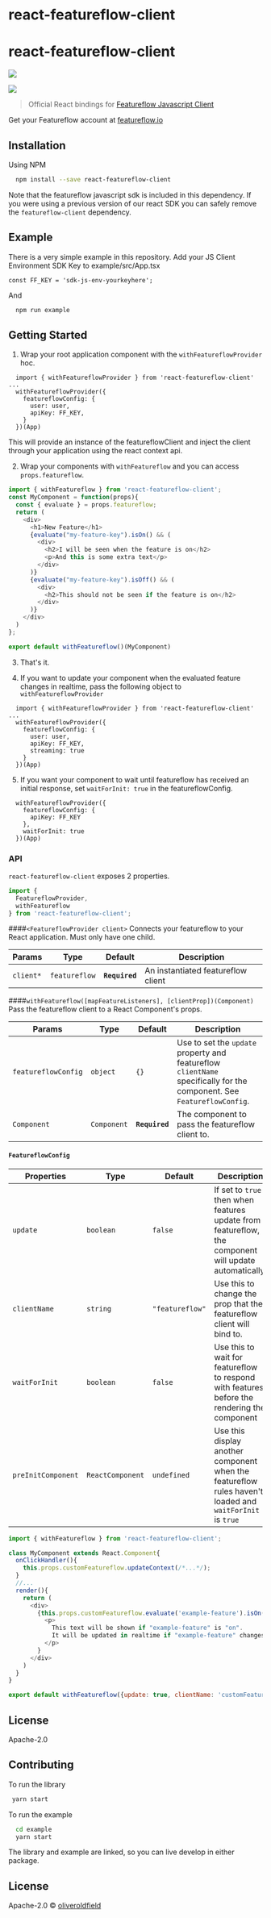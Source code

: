 # react-featureflow-client

# react-featureflow-client

[![][npm-img]][npm-url]

[![][dependency-img]][dependency-url]

> Official React bindings for [Featureflow Javascript Client](https://github.com/featureflow/featureflow-javascript-sdk)

Get your Featureflow account at [featureflow.io](http://www.featureflow.io)

## Installation

Using NPM
```sh
  npm install --save react-featureflow-client

```
Note that the featureflow javascript sdk is included in this dependency. If you were using a previous version of our react SDK you can safely remove the `featureflow-client` dependency.

## Example
There is a very simple example in this repository. Add your JS Client Environment SDK Key to example/src/App.tsx

```const FF_KEY = 'sdk-js-env-yourkeyhere';```

And
```sh
  npm run example
```

## Getting Started
1. Wrap your root application component with the `withFeatureflowProvider` hoc.

```tsx
  import { withFeatureflowProvider } from 'react-featureflow-client'
...
  withFeatureflowProvider({
    featureflowConfig: {
      user: user,
      apiKey: FF_KEY,
    }
  })(App)
```
This will provide an instance of the featureflowClient and inject the client through your application using the react context api.

2. Wrap your components with `withFeatureflow` and you can access `props.featureflow`.
```javascript
import { withFeatureflow } from 'react-featureflow-client';
const MyComponent = function(props){
  const { evaluate } = props.featureflow;
  return (
    <div>
      <h1>New Feature</h1>
      {evaluate("my-feature-key").isOn() && (
        <div>
          <h2>I will be seen when the feature is on</h2>
          <p>And this is some extra text</p>
        </div>
      )}
      {evaluate("my-feature-key").isOff() && (
        <div>
          <h2>This should not be seen if the feature is on</h2>
        </div>
      )}
    </div>
  )
};

export default withFeatureflow()(MyComponent)
```


3. That's it.

4. If you want to update your component when the evaluated feature changes in realtime,
   pass the following object to `withFeatureflowProvider`
```tsx
  import { withFeatureflowProvider } from 'react-featureflow-client'
...
  withFeatureflowProvider({
    featureflowConfig: {
      user: user,
      apiKey: FF_KEY,
      streaming: true
    }
  })(App)
```

5. If you want your component to wait until featureflow has received an initial response, set `waitForInit: true`
   in the featureflowConfig.

```tsx
  withFeatureflowProvider({
    featureflowConfig: {
      apiKey: FF_KEY
    },
    waitForInit: true
  })(App)
```

### API
`react-featureflow-client` exposes 2 properties.
```javascript
import {
  FeatureflowProvider,
  withFeatureflow
} from 'react-featureflow-client';
```
####`<FeatureflowProvider client>`
Connects your featureflow to your React application. Must only have one child.

| Params | Type | Default | Description |
|---------------|----------|--------------|----------------------------------------------------------------|
| `client*` | `featureflow` | **`Required`** | An instantiated featureflow client |

####`withFeatureflow([mapFeatureListeners], [clientProp])(Component)`
Pass the featureflow client to a React Component's props.

| Params | Type | Default | Description |
|---------------|----------|--------------|----------------------------------------------------------------|
| `featureflowConfig` | `object` | `{}` | Use to set the `update` property and featureflow `clientName` specifically for the component. See `FeatureflowConfig`. |
| `Component` | `Component` | **`Required`** | The component to pass the featureflow client to.  |


#### `FeatureflowConfig`
| Properties | Type | Default | Description |
|---------------|----------|--------------|----------------------------------------------------------------|
| `update` | `boolean` | `false` | If set to `true` then when features update from featureflow, the component will update automatically.  |
| `clientName` | `string` | `"featureflow"` | Use this to change the prop that the featureflow client will bind to.  |
| `waitForInit` | `boolean` | `false` | Use this to wait for featureflow to respond with features before the rendering the component   |
| `preInitComponent` | `ReactComponent` | `undefined` | Use this display another component when the featureflow rules haven't loaded and `waitForInit` is `true`  |


```javascript
import { withFeatureflow } from 'react-featureflow-client';

class MyComponent extends React.Component{
  onClickHandler(){
    this.props.customFeatureflow.updateContext(/*...*/);
  }
  //...
  render(){
    return (
      <div>
        {this.props.customFeatureflow.evaluate('example-feature').isOn() &&
          <p>
            This text will be shown if "example-feature" is "on".
            It will be updated in realtime if "example-feature" changes it's value.
          </p>
        }
      </div>
    )
  }
}

export default withFeatureflow({update: true, clientName: 'customFeatureflow'})(MyComponent);
```

## License

Apache-2.0

[npm-url]: https://nodei.co/npm/react-featureflow-client
[npm-img]: https://nodei.co/npm/react-featureflow-client.png

[dependency-url]: https://www.featureflow.io
[dependency-img]: https://www.featureflow.io/wp-content/uploads/2016/12/featureflow-web.png

## Contributing

To run the library

```sh
 yarn start
```

To run the example

```sh
  cd example
  yarn start
```

The library and example are linked, so you can live develop in either package.

## License

Apache-2.0 © [oliveroldfield](https://github.com/oliveroldfield)

